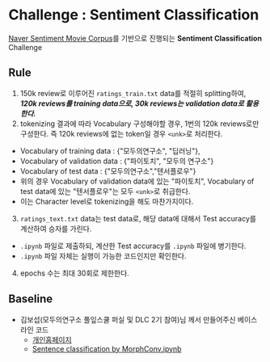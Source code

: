 # Challenge : Sentiment Classification 
[Naver Sentiment Movie Corpus](https://github.com/e9t/nsmc)를 기반으로 진행되는 **Sentiment Classification** Challenge

## Rule
1. 150k review로 이루어진 `ratings_train.txt` data를 적절히 splitting하여, ***120k reviews를 training data으로, 30k reviews는 validation data로 활용한다.***
2. tokenizing 결과에 따라 Vocabulary 구성해야할 경우, 1번의 120k reviews로만 구성한다. 즉 120k reviews에 없는 token일 경우 `<unk>`로 처리한다.
  + Vocabulary of training data : {"모두의연구소", "딥러닝"}, 
  + Vocabulary of validation data : {"파이토치", "모두의 연구소"}
  + Vocabulary of test data : {"모두의연구소","텐서플로우"}
  + 위의 경우 Vocabulary of validation data에 있는 "파이토치", Vocabulary of test data에 있는 "텐서플로우"는 모두 `<unk>`로 취급한다.
  + 이는 Character level로 tokenizing을 해도 마찬가지이다.
3. `ratings_text.txt` data는 test data로, 해당 data에 대해서 Test accuracy를 계산하여 승자를 가린다.
  + `.ipynb` 파일로 제출하되, 계산한 Test accuracy를 `.ipynb` 파일에 병기한다.
  + `.ipynb` 파일 자체는 실행이 가능한 코드인지만 확인한다.
4. epochs 수는 최대 30회로 제한한다.


## Baseline
* 김보섭(모두의연구소 풀잎스쿨 퍼실 및 DLC 2기 참여)님 께서 만들어주신 베이스라인 코드
  * [개인홈페이지](https://aisolab.github.io)
  * [Sentence classification by MorphConv.ipynb](https://nbviewer.jupyter.org/github/modulabs/flipped_competition/blob/master/challenge_nsmc/Sentence%20classification%20by%20MorphConv.ipynb)
